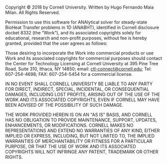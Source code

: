Copyright © 2018 by Cornell University. Written by Hugo Fernando Maia Milan. All Rights Reserved.

 

Permission to use this software for ANAlytical solver for steady-state BioHeat Transfer problems in 1D (ANABHT), identified in Cornell disclosure docket 8332 (the “Work”), and its associated copyrights solely for educational, research and non-profit purposes, without fee is hereby granted, provided that the user agrees as follows:

 

Those desiring to incorporate the Work into commercial products or use Work and its associated copyrights for commercial purposes should contact the Center for Technology Licensing at Cornell University at 395 Pine Tree Road, Suite 310, Ithaca, NY 14850; email: ctl-connect@cornell.edu; Tel: 607-254-4698; FAX: 607-254-5454 for a commercial license.

 

IN NO EVENT SHALL CORNELL UNIVERSITY BE LIABLE TO ANY PARTY FOR DIRECT, INDIRECT, SPECIAL, INCIDENTAL, OR CONSEQUENTIAL DAMAGES, INCLUDING LOST PROFITS, ARISING OUT OF THE USE OF THE WORK AND ITS ASSOCIATED COPYRIGHTS, EVEN IF CORNELL MAY HAVE BEEN ADVISED OF THE POSSIBILITY OF SUCH DAMAGE.

 

THE WORK PROVIDED HEREIN IS ON AN "AS IS" BASIS, AND CORNELL HAS NO OBLIGATION TO PROVIDE MAINTENANCE, SUPPORT, UPDATES, ENHANCEMENTS, OR MODIFICATIONS.  CORNELL MAKES NO REPRESENTATIONS AND EXTEND NO WARRANTIES OF ANY KIND, EITHER IMPLIED OR EXPRESS, INCLUDING, BUT NOT LIMITED TO, THE IMPLIED WARRANTIES OF MERCHANTABILITY OR FITNESS FOR A PARTICULAR PURPOSE, OR THAT THE USE OF WORK AND ITS ASSOCIATED COPYRIGHTS WILL NOT INFRINGE ANY PATENT, TRADEMARK OR OTHER RIGHTS.
